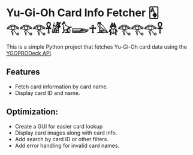 # Yu-Gi-Oh Card Info Fetcher 🃁 𓂀𓂀𓂀𓋹𓁈𓃠𓆃☥𓅓𓆣𓂀𓂀𓂀𓋹
This is a simple Python project that fetches Yu-Gi-Oh card data 
using the [YGOPRODeck API](https://db.ygoprodeck.com/api-guide/).

## Features
- Fetch card information by card name.
- Display card ID and name.
  
## Optimization:
- Create a GUI for easier card lookup
- Display card images along with card info.
- Add search by card ID or other filters.
- Add error handling for invalid card names.

